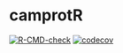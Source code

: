 camprotR
================

<!-- badges: start -->

[![R-CMD-check](https://github.com/CambridgeCentreForProteomics/camprotR/workflows/R-CMD-check/badge.svg)](https://github.com/CambridgeCentreForProteomics/camprotR/actions)
[![codecov](https://codecov.io/gh/CambridgeCentreForProteomics/camprotR/branch/master/graph/badge.svg)](https://codecov.io/gh/CambridgeCentreForProteomics/camprotR?branch=master)
<!-- badges: end -->
